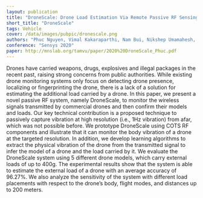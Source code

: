 ```yaml
---
layout: publication
title: "DroneScale: Drone Load Estimation Via Remote Passive RF Sensing"
short_title: "DroneScale"
tags: Vehicle
cover: /data/images/pubpic/dronescale.png
authors: "Phuc Nguyen, Vimal Kakaraparthi, Nam Bui, Nikshep Umamahesh, Nhat Pham, Hoang Truong, Yeswanth Guddeti, Dinesh Bharadia, Eric Frew, Richard Han, Daniel Massey, Tam Vu"
conference: "Sensys 2020"
paper: http://mnslab.org/tamvu/paper/2020%20DroneScale_Phuc.pdf
---
```


Drones have carried weapons, drugs, explosives and illegal packages in the recent past, raising strong concerns from public authorities. While existing drone monitoring systems only focus on detecting drone presence, localizing or fingerprinting the drone, there is a lack of a solution for estimating the additional load carried by a drone. In this paper, we present a novel passive RF system, namely DroneScale, to monitor the wireless signals transmitted by commercial drones and then confirm their models and loads. Our key technical contribution is a proposed technique to passively capture vibration at high resolution (i.e., 1Hz vibration) from afar, which was not possible before. We prototype DroneScale using COTS RF components and illustrate that it can monitor the body vibration of a drone at the targeted resolution. In addition, we develop learning algorithms to extract the physical vibration of the drone from the transmitted signal to infer the model of a drone and the load carried by it. We evaluate the DroneScale system using 5 different drone models, which carry external loads of up to 400g. The experimental results show that the system is able to estimate the external load of a drone with an average accuracy of 96.27%. We also analyze the sensitivity of the system with different load placements with respect to the drone’s body, flight modes, and distances up to 200 meters.